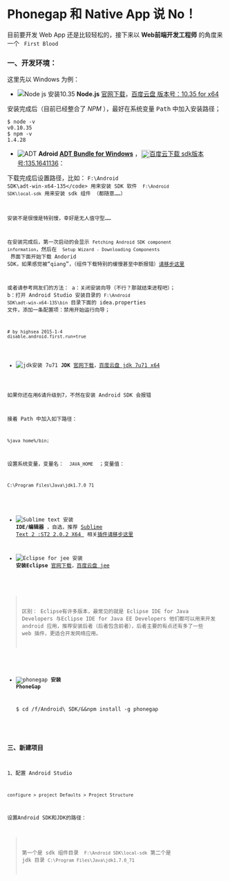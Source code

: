 Phonegap 和 Native App 说 No！
========

目前要开发 Web App 还是比较轻松的，接下来以 **Web前端开发工程师** 的角度来一个 <code> First Blood </code>

### 一、开发环境：

这里先以 Windows 为例：

* ![Node js 安装10.35][15] **Node.js** [官网下载][1]，[百度云盘 版本号：10.35 for x64][4]

安装完成后（目前已经整合了 *NPM* ），最好在系统变量 <kbd>Path</kbd> 中加入安装路径；

    $ node -v
    v0.10.35
    $ npm -v
    1.4.28

* ![ADT][14] **Adroid [ADT Bundle for Windows][2]** ，<img align="absmiddle" alt="gift" height="20px" src="https://assets-cdn.github.com/images/icons/emoji/gift.png" title="gift" width="20px">[百度云下载 sdk版本号:135.1641136][3]：

下载完成后设置路径，比如： <code>F:\Android SDK\adt-win-x64-135\</code> 用来安装 SDK 软件
<code> F:\Android SDK\local-sdk</code> 用来安装 sdk 组件 （都随意……）

安装不是很慢是特别慢，幸好是无人值守型……

在安装完成后，第一次启动的会显示 <code>Fetching Android SDK component information</code>，然后在 <code> Setup Wizard - Downloading Components </code> 界面下面开始下载 Andorid SDK，如果感觉被“qiang”，（组件下载特别的缓慢甚至中断报错）[请移步这里][9]

或者请参考网友们的方法：
a：关闭安装向导（不行？那就结束进程吧）；
b：打开 Android Studio 安装目录的 <code>F:\Android SDK\adt-win-x64-135\bin</code> 目录下面的 <kbd>idea.properties</kbd> 文件，添加一条配置项：禁用开始运行向导；

    # by highsea 2015-1-4
    disable.android.first.run=true



* ![jdk安装 7u71][13] **JDK**  [官网下载][6]，[百度云盘 jdk 7u71 x64][6]

如果你还在用6请升级到7，不然在安装 Android SDK 会报错

接着 <kbd>Path</kbd> 中加入如下路径：

    %java_home%/bin;

设置系统变量，变量名： <code> JAVA_HOME </code> ；变量值： 

    C:\Program Files\Java\jdk1.7.0_71   

* ![Sublime text 安装][16] **IDE/编辑器** ，自选，推荐 [Sublime Text 2 :ST2 2.0.2 X64 ][7] 相关[插件请移步这里][10]

* ![Eclipse for jee 安装][17] **安装Eclipse** [官网下载][12]，[百度云盘 jee][19]

> 区别： Eclipse有许多版本，最常见的就是 Eclipse IDE for Java Developers 与Eclipse IDE for Java EE Developers 他们都可以用来开发 android 应用，推荐安装后者（后者包含前者），后者主要的有点还有多了一些 web 插件，更适合开发网络应用。

* ![phonegap][18] **安装 PhoneGap** 


    $ cd /f/Android\ SDK/&&npm install -g phonegap



### 三、新建项目

1、配置 Android Studio 

    configure > project Defaults > Project Structure 

设置Android SDK和JDK的路径：
> 第一个是 sdk 组件目录 <code> F:\Android SDK\local-sdk</code>
> 第二个是 jdk 目录 <code>C:\Program Files\Java\jdk1.7.0_71</code> 






[1]: http://nodejs.org/download/                    "Nodejs 下载"
[2]: http://developer.android.com/sdk/index.html    "Android SDK 下载"
[3]: http://pan.baidu.com/s/1gdAGMT9                "135.1641136 百度云"
[4]: http://pan.baidu.com/s/1dDcUUvn                "10.35 for x64 nodejs"
[5]: http://pan.baidu.com/s/1jGHwqGI                "JDK 7u71 for x64"
[6]: http://www.oracle.com/technetwork/java/javase/downloads/index.html "jdk 官网"
[7]: http://pan.baidu.com/s/1eQ5tad8                "ST2 2.0.2 X64 "
[8]: http://phonegap.com/install/                   "PhoneGap 安装页面"
[9]: https://github.com/highsea/Hosts               "Hosts 修改"
[10]: http://www.cnblogs.com/highsea90/p/4201392.html "Sublime Text 插件"
[11]: http://developer.android.com/tools/sdk/eclipse-adt.html#downloading    "eclipse-adt 插件"
[12]: http://www.eclipse.org/downloads/             "Eclipse 下载安装"

[13]: http://images.cnitblog.com/blog/531703/201501/041745526841554.jpg "Java jdk安装"
[14]: http://images.cnitblog.com/blog/531703/201501/041732351225347.png "Android ADT 安装"
[15]: http://images.cnitblog.com/blog/531703/201501/041737429506604.png "Nodejs 10.35 安装"
[16]: http://images.cnitblog.com/blog/531703/201501/041743362782027.jpg "Sublime Text 神器"
[17]: http://images.cnitblog.com/blog/531703/201501/041733111842663.png "Eclipse For jee-win-X64"
[18]: http://images.cnitblog.com/blog/531703/201501/041732081695982.png "PhoneGap 安装"

[19]: http://pan.baidu.com/s/1o69gBvc               "Eclipse for jee 百度云"